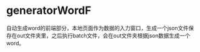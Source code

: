 # generatorWordF
自动生成word的前端部分，本地页面作为数据的入力窗口，生成一个json文件保存在out文件夹里，之后执行batch文件，会在out文件夹根据json数据生成一个word。
